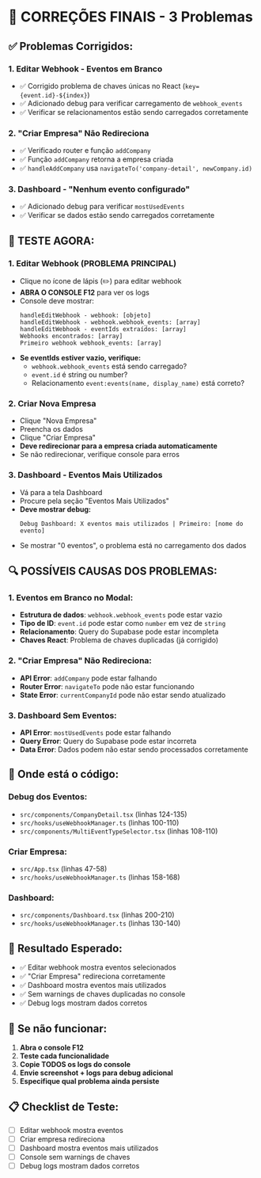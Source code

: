 # 🎯 CORREÇÕES FINAIS - 3 Problemas

## ✅ **Problemas Corrigidos:**

### 1. **Editar Webhook - Eventos em Branco**
- ✅ Corrigido problema de chaves únicas no React (`key={event.id}-${index}`)
- ✅ Adicionado debug para verificar carregamento de `webhook_events`
- ✅ Verificar se relacionamentos estão sendo carregados corretamente

### 2. **"Criar Empresa" Não Redireciona**
- ✅ Verificado router e função `addCompany`
- ✅ Função `addCompany` retorna a empresa criada
- ✅ `handleAddCompany` usa `navigateTo('company-detail', newCompany.id)`

### 3. **Dashboard - "Nenhum evento configurado"**
- ✅ Adicionado debug para verificar `mostUsedEvents`
- ✅ Verificar se dados estão sendo carregados corretamente

## 🧪 **TESTE AGORA:**

### 1. **Editar Webhook (PROBLEMA PRINCIPAL)**
- Clique no ícone de lápis (✏️) para editar webhook
- **ABRA O CONSOLE F12** para ver os logs
- Console deve mostrar:
  ```
  handleEditWebhook - webhook: [objeto]
  handleEditWebhook - webhook.webhook_events: [array]
  handleEditWebhook - eventIds extraídos: [array]
  Webhooks encontrados: [array]
  Primeiro webhook webhook_events: [array]
  ```
- **Se eventIds estiver vazio, verifique:**
  - `webhook.webhook_events` está sendo carregado?
  - `event.id` é string ou number?
  - Relacionamento `event:events(name, display_name)` está correto?

### 2. **Criar Nova Empresa**
- Clique "Nova Empresa"
- Preencha os dados
- Clique "Criar Empresa"
- **Deve redirecionar para a empresa criada automaticamente**
- Se não redirecionar, verifique console para erros

### 3. **Dashboard - Eventos Mais Utilizados**
- Vá para a tela Dashboard
- Procure pela seção "Eventos Mais Utilizados"
- **Deve mostrar debug:**
  ```
  Debug Dashboard: X eventos mais utilizados | Primeiro: [nome do evento]
  ```
- Se mostrar "0 eventos", o problema está no carregamento dos dados

## 🔍 **POSSÍVEIS CAUSAS DOS PROBLEMAS:**

### **1. Eventos em Branco no Modal:**
- **Estrutura de dados**: `webhook.webhook_events` pode estar vazio
- **Tipo de ID**: `event.id` pode estar como `number` em vez de `string`
- **Relacionamento**: Query do Supabase pode estar incompleta
- **Chaves React**: Problema de chaves duplicadas (já corrigido)

### **2. "Criar Empresa" Não Redireciona:**
- **API Error**: `addCompany` pode estar falhando
- **Router Error**: `navigateTo` pode não estar funcionando
- **State Error**: `currentCompanyId` pode não estar sendo atualizado

### **3. Dashboard Sem Eventos:**
- **API Error**: `mostUsedEvents` pode estar falhando
- **Query Error**: Query do Supabase pode estar incorreta
- **Data Error**: Dados podem não estar sendo processados corretamente

## 📍 **Onde está o código:**

### **Debug dos Eventos:**
- `src/components/CompanyDetail.tsx` (linhas 124-135)
- `src/hooks/useWebhookManager.ts` (linhas 100-110)
- `src/components/MultiEventTypeSelector.tsx` (linhas 108-110)

### **Criar Empresa:**
- `src/App.tsx` (linhas 47-58)
- `src/hooks/useWebhookManager.ts` (linhas 158-168)

### **Dashboard:**
- `src/components/Dashboard.tsx` (linhas 200-210)
- `src/hooks/useWebhookManager.ts` (linhas 130-140)

## 🎯 **Resultado Esperado:**
- ✅ Editar webhook mostra eventos selecionados
- ✅ "Criar Empresa" redireciona corretamente
- ✅ Dashboard mostra eventos mais utilizados
- ✅ Sem warnings de chaves duplicadas no console
- ✅ Debug logs mostram dados corretos

## 🚨 **Se não funcionar:**
1. **Abra o console F12**
2. **Teste cada funcionalidade**
3. **Copie TODOS os logs do console**
4. **Envie screenshot + logs para debug adicional**
5. **Especifique qual problema ainda persiste**

## 📋 **Checklist de Teste:**
- [ ] Editar webhook mostra eventos
- [ ] Criar empresa redireciona
- [ ] Dashboard mostra eventos mais utilizados
- [ ] Console sem warnings de chaves
- [ ] Debug logs mostram dados corretos
